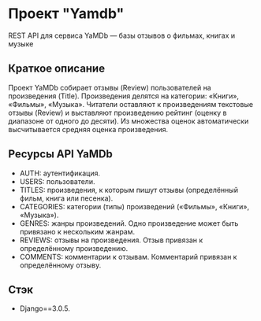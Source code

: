 # Проект "Yamdb"
REST API для сервиса YaMDb — базы отзывов о фильмах, книгах и музыке

## Краткое описание
Проект YaMDb собирает отзывы (Review) пользователей на произведения (Title). Произведения делятся на категории: «Книги», «Фильмы», «Музыка». Читатели оставляют к произведениям текстовые отзывы (Review) и выставляют произведению рейтинг (оценку в диапазоне от одного до десяти). Из множества оценок автоматически высчитывается средняя оценка произведения.

## Ресурсы API YaMDb
- AUTH: аутентификация.  
- USERS: пользователи.  
- TITLES: произведения, к которым пишут отзывы (определённый фильм, книга или песенка).  
- CATEGORIES: категории (типы) произведений («Фильмы», «Книги», «Музыка»).  
- GENRES: жанры произведений. Одно произведение может быть привязано к нескольким жанрам.  
- REVIEWS: отзывы на произведения. Отзыв привязан к определённому произведению.  
- COMMENTS: комментарии к отзывам. Комментарий привязан к определённому отзыву.

## Стэк
- Django==3.0.5.
